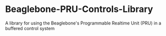 # Beaglebone-PRU-Controls-Library
A library for using the Beaglebone's Programmable Realtime Unit (PRU) in a buffered control system
